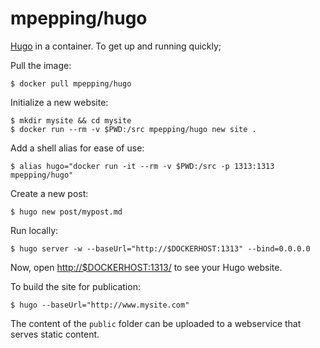 # mpepping/hugo

[](https://images.microbadger.com/badges/image/mpepping/hugo.svg)

[Hugo](https://gohugo.io) in a container.
To get up and running quickly;

Pull the image:

    $ docker pull mpepping/hugo

Initialize a new website:

    $ mkdir mysite && cd mysite
    $ docker run --rm -v $PWD:/src mpepping/hugo new site .

Add a shell alias for ease of use:

    $ alias hugo="docker run -it --rm -v $PWD:/src -p 1313:1313 mpepping/hugo"

Create a new post:

    $ hugo new post/mypost.md

Run locally:

    $ hugo server -w --baseUrl="http://$DOCKERHOST:1313" --bind=0.0.0.0  

Now, open <http://$DOCKERHOST:1313/> to see your Hugo website.

To build the site for publication:

    $ hugo --baseUrl="http://www.mysite.com"

The content of the `public` folder can be uploaded to a webservice that serves
static content.
